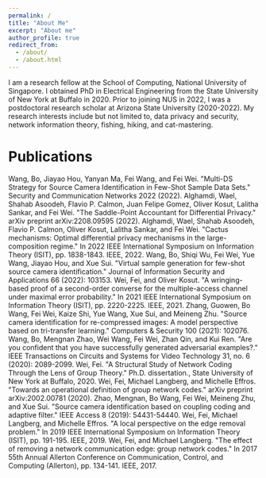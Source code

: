 ```yaml
---
permalink: /
title: "About Me"
excerpt: "About me"
author_profile: true
redirect_from: 
  - /about/
  - /about.html
---
```


I am a research fellow at the School of Computing, National University of Singapore. I obtained PhD in Electrical Engineering from the State University of New York at Buffalo in 2020. Prior to joining NUS in 2022, I was a postdoctoral research scholar at Arizona State University (2020-2022).
My research interests include but not limited to, data privacy and security, network information theory, fishing, hiking, and cat-mastering.

Publications
======
Wang, Bo, Jiayao Hou, Yanyan Ma, Fei Wang, and Fei Wei. "Multi-DS Strategy for Source Camera Identification in Few-Shot Sample Data Sets." Security and Communication Networks 2022 (2022). 
Alghamdi, Wael, Shahab Asoodeh, Flavio P. Calmon, Juan Felipe Gomez, Oliver Kosut, Lalitha Sankar, and Fei Wei. "The Saddle-Point Accountant for Differential Privacy." arXiv preprint arXiv:2208.09595 (2022). 
Alghamdi, Wael, Shahab Asoodeh, Flavio P. Calmon, Oliver Kosut, Lalitha Sankar, and Fei Wei. "Cactus mechanisms: Optimal differential privacy mechanisms in the large-composition regime." In 2022 IEEE International Symposium on Information Theory (ISIT), pp. 1838-1843. IEEE, 2022. 
Wang, Bo, Shiqi Wu, Fei Wei, Yue Wang, Jiayao Hou, and Xue Sui. "Virtual sample generation for few-shot source camera identification." Journal of Information Security and Applications 66 (2022): 103153. 
Wei, Fei, and Oliver Kosut. "A wringing-based proof of a second-order converse for the multiple-access channel under maximal error probability." In 2021 IEEE International Symposium on Information Theory (ISIT), pp. 2220-2225. IEEE, 2021. 
Zhang, Guowen, Bo Wang, Fei Wei, Kaize Shi, Yue Wang, Xue Sui, and Meineng Zhu. "Source camera identification for re-compressed images: A model perspective based on tri-transfer learning." Computers & Security 100 (2021): 102076. 
Wang, Bo, Mengnan Zhao, Wei Wang, Fei Wei, Zhan Qin, and Kui Ren. "Are you confident that you have successfully generated adversarial examples?." IEEE Transactions on Circuits and Systems for Video Technology 31, no. 6 (2020): 2089-2099. 
Wei, Fei. "A Structural Study of Network Coding Through the Lens of Group Theory." Ph.D. dissertation., State University of New York at Buffalo, 2020. 
Wei, Fei, Michael Langberg, and Michelle Effros. "Towards an operational definition of group network codes." arXiv preprint arXiv:2002.00781 (2020). 
Zhao, Mengnan, Bo Wang, Fei Wei, Meineng Zhu, and Xue Sui. "Source camera identification based on coupling coding and adaptive filter." IEEE Access 8 (2019): 54431-54440. 
Wei, Fei, Michael Langberg, and Michelle Effros. "A local perspective on the edge removal problem." In 2019 IEEE International Symposium on Information Theory (ISIT), pp. 191-195. IEEE, 2019. 
Wei, Fei, and Michael Langberg. "The effect of removing a network communication edge: group network codes." In 2017 55th Annual Allerton Conference on Communication, Control, and Computing (Allerton), pp. 134-141. IEEE, 2017. 
